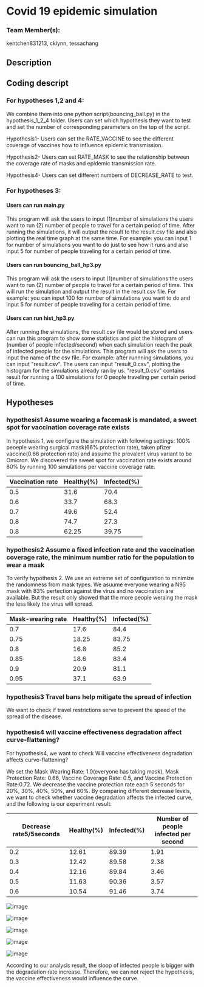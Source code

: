 # Covid 19 epidemic simulation
### Team Member(s):
kentchen831213, cklynn, tessachang

## Description


## Coding descript

### For hypotheses 1,2 and 4:
We combine them into one python script(bouncing_ball.py) in the hypothesis_1_2_4 folder. Users can set which hypothesis they want to test and set the number of corresponding parameters on the top of the script. 

Hypothesis1-
Users can set the RATE_VACCINE to see the different coverage of vaccines how to influence epidemic transmission. 

Hypothesis2-
Users can set RATE_MASK to see the relationship between the coverage rate of masks and epidemic transmission rate.

Hypothesis4-
Users can set different numbers of DECREASE_RATE to test. 

### For hypotheses 3:
#### Users can run main.py
This program will ask the users to input (1)number of simulations the users want to run (2) number of people to travel for a certain period of time.
After running the simulations, it will output the result to the result.csv file and also plotting the real time graph at the same time.
For example: you can input 1 for number of simulations you want to do just to see how it runs and also input 5 for number of people traveling for a certain period of time.


#### Users can run bouncing_ball_hp3.py
This program will ask the users to input (1)number of simulations the users want to run (2) number of people to travel for a certain period of time.
This will run the simulation and output the result in the result.csv file. 
For example: you can input 100 for number of simulations you want to do and input 5 for number of people traveling for a certain period of time. 

#### Users can run hist_hp3.py
After running the simulations, the result csv file would be stored and users can run this program to show some statistics and plot the histogram of (number of people infected/second) when each simulation reach the peak of infected people for the simulations.
This program will ask the users to input the name of the csv file. 
For example: after runnning simulations, you can input "result.csv". The users can input "result_0.csv", plotting the histogram for the simulations already ran by us. "result_0.csv" contains result for running a 100 simulations for 0 people traveling per certain period of time.

## Hypotheses

### hypothesis1 Assume wearing a facemask is mandated, a sweet spot for vaccination coverage rate exists
In hypothesis 1, we configure the simulation with following settings:
100% peoeple wearing surgical mask(66% protection rate), taken pfizer vaccine(0.66 protection rate) and assume the prevalent virus variant to be Omicron.
We discovered the sweet spot for vaccination rate exists around 80% by running 100 simulations per vaccine coverage rate.

| Vaccination rate | Healthy(%) | Infected(%) |
| -----------------| ------- | ---------|
| 0.5 | 31.6 | 70.4 |
| 0.6 | 33.7 | 68.3 |
| 0.7 | 49.6 | 52.4 |
| 0.8 | 74.7 | 27.3 |
| 0.8 | 62.25 | 39.75 |

### hypothesis2 Assume a fixed infection rate and the vaccination coverage rate, the minimum number ratio for the population to wear a mask
To verify hypothesis 2. We use an extreme set of configuration to minimize the randomness from mask types. We asuume everyone wearing a N95 mask with 83% pertection against the virus and no vaccination are available. But the result only showed that the more people weraing the mask the less likely the virus will spread.

| Mask-wearing rate | Healthy(%) | Infected(%) |
| ----------------- | ---------- | ----------- |
| 0.7 | 17.6 | 84.4 |
| 0.75 | 18.25 | 83.75 |
| 0.8 | 16.8 | 85.2 |
| 0.85 | 18.6 | 83.4 |
| 0.9 | 20.9 | 81.1 |
| 0.95 | 37.1 | 63.9 |

### hypothesis3 Travel bans help mitigate the spread of infection
We want to check if travel restrictions serve to prevent the speed of the spread of the disease.

### hypothesis4 will vaccine effectiveness degradation affect curve-flattening?

For hypothesis4, we want to check Will vaccine effectiveness degradation affects curve-flattening?

We set the Mask Wearing Rate: 1.0(everyone has taking mask), Mask Protection Rate: 0.66, Vaccine Coverage Rate: 0.5, and Vaccine Protection Rate:0.72. 
We decrease the vaccine protection rate each 5 seconds for 20%, 30%, 40%, 50%, and 60%. By comparing different decrease levels, we want to check whether vaccine degradation affects the infected curve, and the following is our experiment result:

| Decrease rate5/5seconds | Healthy(%) | Infected(%) | Number of people infected per second |
| --- | ----------- |  ----------- |  ----------- |
|0.2 | 12.61 | 89.39 | 1.91 | 
|0.3 | 12.42 | 89.58 | 2.38 | 
|0.4 | 12.16 | 89.84 | 3.46 | 
|0.5 | 11.63 | 90.36 | 3.57 | 
|0.6 | 10.54 | 91.46 | 3.74 | 


![image](https://user-images.githubusercontent.com/32189071/167099676-94ece0b8-7e27-41c8-9ae6-d98114825ccd.png)

![image](https://user-images.githubusercontent.com/32189071/167100013-a855dfb6-7362-49a8-bfb0-c730edc47274.png)

![image](https://user-images.githubusercontent.com/32189071/167100265-45803e41-8da9-4e96-bd7d-e1bc884c664b.png)

![image](https://user-images.githubusercontent.com/32189071/167100411-d670b4e9-3641-4894-aa67-8546bf4d38a2.png)

![image](https://user-images.githubusercontent.com/32189071/167100571-1335336f-06e2-4551-86b7-902da908ce7b.png)

According to our analysis result, the sloop of infected people is bigger with the degradation rate increase. Therefore, we can not reject the hypothesis, the vaccine effectiveness would influence the curve. 

